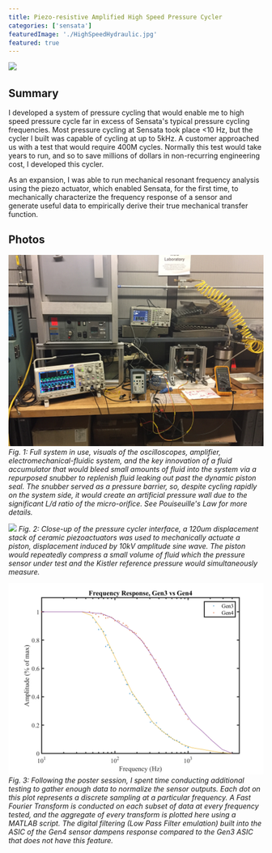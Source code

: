 ```yaml
---
title: Piezo-resistive Amplified High Speed Pressure Cycler
categories: ['sensata']
featuredImage: './HighSpeedHydraulic.jpg'
featured: true
---
```

![](HighSpeedHydraulic.jpg)

## Summary

I developed a system of pressure cycling that would enable me to high speed pressure cycle far in excess of Sensata's typical pressure cycling frequencies. Most pressure cycling at Sensata took place <10 Hz, but the cycler I built was capable of cycling at up to 5kHz. A customer approached us with a test that would require 400M cycles. Normally this test would take years to run, and so to save millions of dollars in non-recurring engineering cost, I developed this cycler.

As an expansion, I was able to run mechanical resonant frequency analysis using the piezo actuator, which enabled Sensata, for the first time, to mechanically characterize the frequency response of a sensor and generate useful data to empirically derive their true mechanical transfer function.


## Photos
![](IMG_3271.JPG)
*Fig. 1: Full system in use, visuals of the oscilloscopes, amplifier, electromechanical-fluidic system, and the key innovation of a fluid accumulator that would bleed small amounts of fluid into the system via a repurposed snubber to replenish fluid leaking out past the dynamic piston seal. The snubber served as a pressure barrier, so, despite cycling rapidly on the system side, it would create an artificial pressure wall due to the significant L/d ratio of the micro-orifice. See Pouiseuille's Law for more details.*

![](closeup2.jpeg)
*Fig. 2: Close-up of the pressure cycler interface, a 120um displacement stack of ceramic piezoactuators was used to mechanically actuate a piston, displacement induced by 10kV amplitude sine wave. The piston would repeatedly compress a small volume of fluid which the pressure sensor under test and the Kistler reference pressure would simultaneously measure.*

![](Spline1000.jpg)
*Fig. 3: Following the poster session, I spent time conducting additional testing to gather enough data to normalize the sensor outputs. Each dot on this plot represents a discrete sampling at a particular frequency. A Fast Fourier Transform is conducted on each subset of data at every frequency tested, and the aggregate of every transform is plotted here using a MATLAB script. The digital filtering (Low Pass Filter emulation) built into the ASIC of the Gen4 sensor dampens response compared to the Gen3 ASIC that does not have this feature.*

